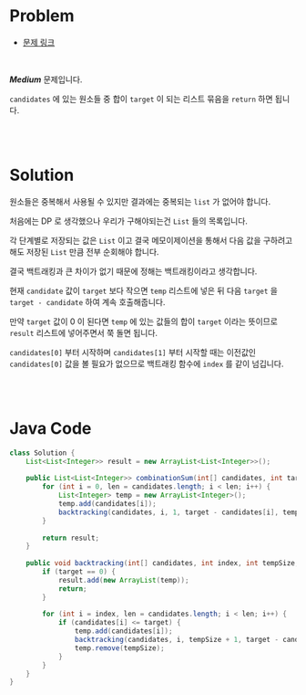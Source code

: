 # Problem

- [문제 링크](https://leetcode.com/problems/combination-sum/)

<br>

*__Medium__* 문제입니다. 

`candidates` 에 있는 원소들 중 합이 `target` 이 되는 리스트 묶음을 `return` 하면 됩니다.


<br><br>

# Solution

원소들은 중복해서 사용될 수 있지만 결과에는 중복되는 `list` 가 없어야 합니다.

처음에는 DP 로 생각했으나 우리가 구해야되는건 `List` 들의 목록입니다.

각 단계별로 저장되는 값은 `List` 이고 결국 메모이제이션을 통해서 다음 값을 구하려고 해도 저장된 `List` 만큼 전부 순회해야 합니다.

결국 백트래킹과 큰 차이가 없기 때문에 정해는 백트래킹이라고 생각합니다.

현재 `candidate` 값이 `target` 보다 작으면 `temp` 리스트에 넣은 뒤 다음 `target` 을 `target - candidate` 하여 계속 호출해줍니다.

만약 `target` 값이 0 이 된다면 `temp` 에 있는 값들의 합이 `target` 이라는 뜻이므로 `result` 리스트에 넣어주면서 쭉 돌면 됩니다.

`candidates[0]` 부터 시작하며 `candidates[1]` 부터 시작할 때는 이전값인 `candidates[0]` 값을 볼 필요가 없으므로 백트래킹 함수에 `index` 를 같이 넘깁니다.

<br><br>

# Java Code

```java
class Solution {
    List<List<Integer>> result = new ArrayList<List<Integer>>();
    
    public List<List<Integer>> combinationSum(int[] candidates, int target) {
        for (int i = 0, len = candidates.length; i < len; i++) {
            List<Integer> temp = new ArrayList<Integer>();
            temp.add(candidates[i]);
            backtracking(candidates, i, 1, target - candidates[i], temp);
        }
        
        return result;
    }
    
    public void backtracking(int[] candidates, int index, int tempSize, int target, List<Integer> temp) {
        if (target == 0) {
            result.add(new ArrayList(temp));
            return;
        }
        
        for (int i = index, len = candidates.length; i < len; i++) {
            if (candidates[i] <= target) {
                temp.add(candidates[i]);
                backtracking(candidates, i, tempSize + 1, target - candidates[i], temp);
                temp.remove(tempSize);
            }
        }
    }
}
```
